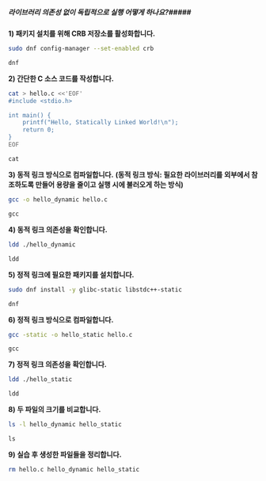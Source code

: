 ##### 라이브러리 의존성 없이 독립적으로 실행 어떻게 하나요?#####

**1) 패키지 설치를 위해 CRB 저장소를 활성화합니다.**
```bash
sudo dnf config-manager --set-enabled crb
```
```tech
dnf
```

**2) 간단한 C 소스 코드를 작성합니다.**
```bash
cat > hello.c <<'EOF'
#include <stdio.h>

int main() {
    printf("Hello, Statically Linked World!\n");
    return 0;
}
EOF
```
```tech
cat
```

**3) 동적 링크 방식으로 컴파일합니다.**
**(동적 링크 방식: 필요한 라이브러리를 외부에서 참조하도록 만들어 용량을 줄이고 실행 시에 불러오게 하는 방식)**
```bash
gcc -o hello_dynamic hello.c
```
```tech
gcc
```

**4) 동적 링크 의존성을 확인합니다.**
```bash
ldd ./hello_dynamic
```
```tech
ldd
```

**5) 정적 링크에 필요한 패키지를 설치합니다.**
```bash
sudo dnf install -y glibc-static libstdc++-static
```
```tech
dnf
```

**6) 정적 링크 방식으로 컴파일합니다.**
```bash
gcc -static -o hello_static hello.c
```
```tech
gcc
```

**7) 정적 링크 의존성을 확인합니다.**
```bash
ldd ./hello_static
```
```tech
ldd
```

**8) 두 파일의 크기를 비교합니다.**
```bash
ls -l hello_dynamic hello_static
```
```tech
ls
```

**9) 실습 후 생성한 파일들을 정리합니다.**
```bash
rm hello.c hello_dynamic hello_static
```